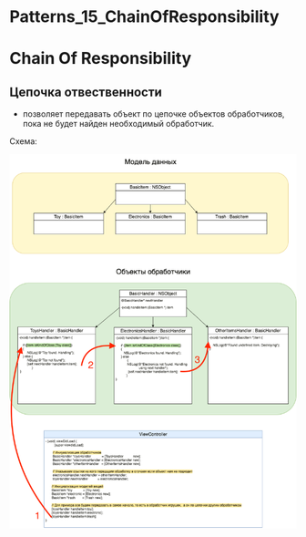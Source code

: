 # Patterns_15_ChainOfResponsibility

# Chain Of Responsibility

## Цепочка отвественности
 - позволяет передавать объект по цепочке объектов обработчиков, пока не будет найден необходимый обработчик.
 
 
 Схема:
 
 ![alt text](https://raw.githubusercontent.com/HackDeveloperUA/Patterns_15_ChainOfResponsibility/master/Patterns_15_ChainOfResponsibility/Patterns_15.png)
